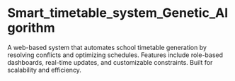 # Smart_timetable_system_Genetic_Algorithm
A web-based system that automates school timetable generation by resolving conflicts and optimizing schedules. Features include role-based dashboards, real-time updates, and customizable constraints. Built for scalability and efficiency.

